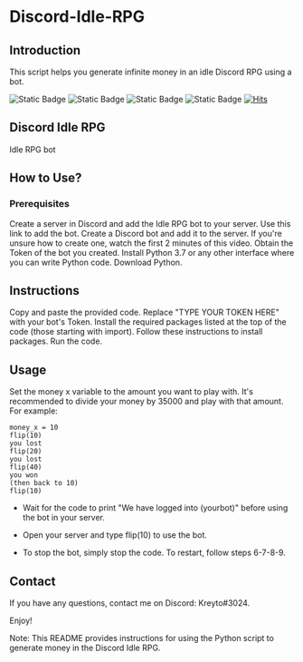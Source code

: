 # Discord-Idle-RPG

## Introduction
This script helps you generate infinite money in an idle Discord RPG using a bot.

![Static Badge](https://img.shields.io/badge/python-Discord-blue?logo=python)
![Static Badge](https://img.shields.io/badge/IDE-Jupyter-blue)
![Static Badge](https://img.shields.io/badge/requirements-pynput/time/discord-red)
![Static Badge](https://img.shields.io/badge/Version-2.0-green)
[![Hits](https://hits.seeyoufarm.com/api/count/incr/badge.svg?url=https%3A%2F%2Fgithub.com%2FKreytorn%2Fhit-counter&count_bg=%2379C83D&title_bg=%23555555&icon=macys.svg&icon_color=%23E7E7E7&title=hits&edge_flat=false)](https://hits.seeyoufarm.com)


## Discord Idle RPG
Idle RPG bot

## How to Use?
### Prerequisites
Create a server in Discord and add the Idle RPG bot to your server. Use this link to add the bot.
Create a Discord bot and add it to the server. If you're unsure how to create one, watch the first 2 minutes of this video.
Obtain the Token of the bot you created.
Install Python 3.7 or any other interface where you can write Python code. Download Python.

## Instructions
Copy and paste the provided code.
Replace "TYPE YOUR TOKEN HERE" with your bot's Token.
Install the required packages listed at the top of the code (those starting with import).
Follow these instructions to install packages.
Run the code.

## Usage
Set the money x variable to the amount you want to play with. It's recommended to divide your money by 35000 and play with that amount. For example:

```
money_x = 10
flip(10)
you lost
flip(20)
you lost
flip(40)
you won
(then back to 10)
flip(10)
```

- Wait for the code to print "We have logged into (yourbot)" before using the bot in your server.

- Open your server and type flip(10) to use the bot.

- To stop the bot, simply stop the code. To restart, follow steps 6-7-8-9.

## Contact
If you have any questions, contact me on Discord: Kreyto#3024.

Enjoy!

Note: This README provides instructions for using the Python script to generate money in the Discord Idle RPG.
